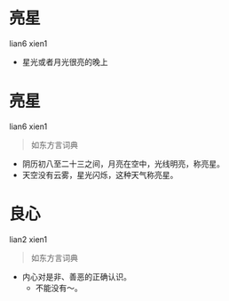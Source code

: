 # 亮星
lian6 xien1
- 星光或者月光很亮的晚上

# 亮星
lian6 xien1
> 如东方言词典
- 阴历初八至二十三之间，月亮在空中，光线明亮，称亮星。
- 天空没有云雾，星光闪烁，这种天气称亮星。

# 良心
lian2 xien1
> 如东方言词典
- 内心对是非、善恶的正确认识。
  - 不能没有～。
